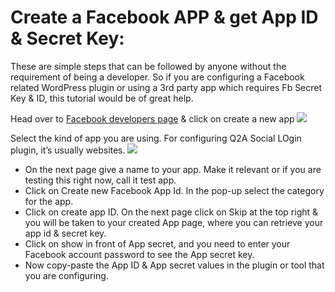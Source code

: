 # Create a Facebook APP & get App ID & Secret Key:
These are simple steps that can be followed by anyone without the requirement of being a developer. So if you are configuring a Facebook related WordPress plugin or using a 3rd party app which requires Fb Secret Key & ID, this tutorial would be of great help.

Head over to [Facebook developers page](https://developers.facebook.com/apps) & click on create a new app
<Img src="https://www.shoutmeloud.com/wp-content/uploads/2015/09/Create-basic-Facebook-App.png" />

Select the kind of app you are using. For configuring Q2A Social LOgin plugin, it’s usually websites.
<img src="https://www.shoutmeloud.com/wp-content/uploads/2015/09/Add-new-Facebook-app.png"/>

* On the next page give a name to your app. Make it relevant or if you are testing this right now, call it test app.
* Click on Create new Facebook App Id. In the pop-up select the category for the app.
* Click on create app ID. On the next page click on Skip at the top right & you will be taken to your created App page, where you can retrieve your app id & secret key.
* Click on show in front of App secret, and you need to enter your Facebook account password to see the App secret key.
* Now copy-paste the App ID & App secret values in the plugin or tool that you are configuring.
